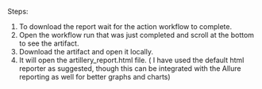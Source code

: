Steps:
1. To download the report wait for the action workflow to complete.
2. Open the workflow run that was just completed and scroll at the bottom to see the artifact.
3. Download the artifact and open it locally.
4. It will open the artillery_report.html file. ( I have used the default html reporter as suggested, though this can be integrated with the Allure reporting as well for better graphs and charts)
